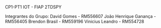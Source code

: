CP1-PT1 IOT - FIAP
2TDSPY

Integrantes do Grupo:
David Gomes - RM556607
João Henrique Ganança - RM556405
Brendon Brasil - RM559196
Vinicius Leandro - RM554728
